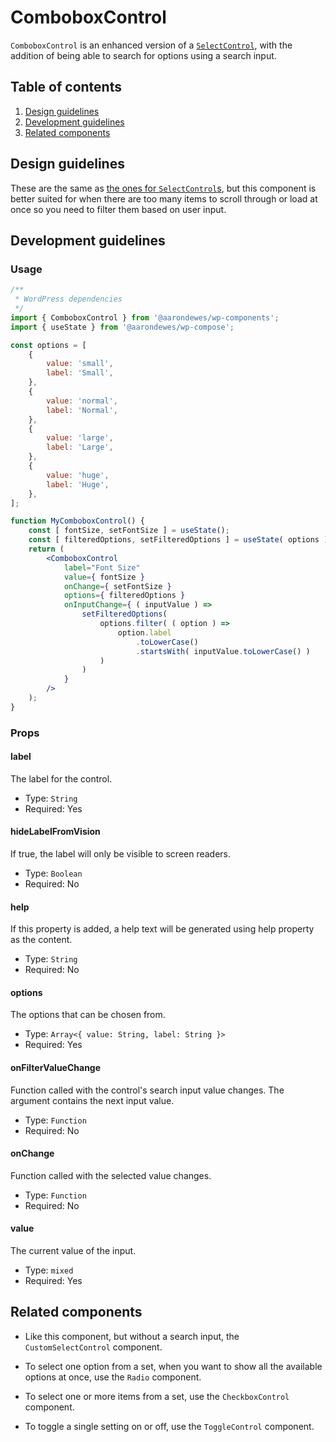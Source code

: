 # ComboboxControl

`ComboboxControl` is an enhanced version of a [`SelectControl`](/packages/components/src/select-control/README.md), with the addition of being able to search for options using a search input.

## Table of contents

1. [Design guidelines](#design-guidelines)
2. [Development guidelines](#development-guidelines)
3. [Related components](#related-components)

## Design guidelines

These are the same as [the ones for `SelectControl`s](/packages/components/src/select-control/README.md#design-guidelines), but this component is better suited for when there are too many items to scroll through or load at once so you need to filter them based on user input.

## Development guidelines

### Usage

```jsx
/**
 * WordPress dependencies
 */
import { ComboboxControl } from '@aarondewes/wp-components';
import { useState } from '@aarondewes/wp-compose';

const options = [
	{
		value: 'small',
		label: 'Small',
	},
	{
		value: 'normal',
		label: 'Normal',
	},
	{
		value: 'large',
		label: 'Large',
	},
	{
		value: 'huge',
		label: 'Huge',
	},
];

function MyComboboxControl() {
	const [ fontSize, setFontSize ] = useState();
	const [ filteredOptions, setFilteredOptions ] = useState( options );
	return (
		<ComboboxControl
			label="Font Size"
			value={ fontSize }
			onChange={ setFontSize }
			options={ filteredOptions }
			onInputChange={ ( inputValue ) =>
				setFilteredOptions(
					options.filter( ( option ) =>
						option.label
							.toLowerCase()
							.startsWith( inputValue.toLowerCase() )
					)
				)
			}
		/>
	);
}
```

### Props

#### label

The label for the control.

-   Type: `String`
-   Required: Yes

#### hideLabelFromVision

If true, the label will only be visible to screen readers.

-   Type: `Boolean`
-   Required: No

#### help

If this property is added, a help text will be generated using help property as the content.

-   Type: `String`
-   Required: No

#### options

The options that can be chosen from.

-   Type: `Array<{ value: String, label: String }>`
-   Required: Yes

#### onFilterValueChange

Function called with the control's search input value changes. The argument contains the next input value.

-   Type: `Function`
-   Required: No

#### onChange

Function called with the selected value changes.

-   Type: `Function`
-   Required: No

#### value

The current value of the input.

-   Type: `mixed`
-   Required: Yes

## Related components

-   Like this component, but without a search input, the `CustomSelectControl` component.

-   To select one option from a set, when you want to show all the available options at once, use the `Radio` component.
-   To select one or more items from a set, use the `CheckboxControl` component.
-   To toggle a single setting on or off, use the `ToggleControl` component.
